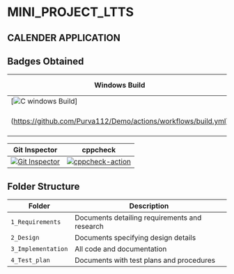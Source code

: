 # MINI_PROJECT_LTTS

## CALENDER APPLICATION


## Badges Obtained

|Windows Build|Code Grade|Code Quality|
|-------------|----------|------------|
|[![C windows Build](https://github.com/Purva112/Demo/actions/workflows/build.yml/badge.svg)]
(https://github.com/Purva112/Demo/actions/workflows/build.yml)|![Quality Batch](https://www.code-inspector.com/project/24935/status/svg)|![code quality score](https://www.code-inspector.com/project/24935/score/svg)|

|Git Inspector|cppcheck|
|-------------|--------|
|[![Git Inspector](https://github.com/meghasgowda99/calendar_application_302301/actions/workflows/gitinspector.yml/badge.svg)](https://github.com/meghasgowda99/calendar_application_302301/actions/workflows/gitinspector.yml)|[![cppcheck-action](https://github.com/meghasgowda99/calendar_application_302301/actions/workflows/cpp-check.yml/badge.svg)](https://github.com/meghasgowda99/calendar_application_302301/actions/workflows/cpp-check.yml)|



## Folder Structure
Folder             | Description
-------------------| -----------------------------------------
`1_Requirements`   | Documents detailing requirements and research
`2_Design`         | Documents specifying design details
`3_Implementation` | All code and documentation
`4_Test_plan`      | Documents with test plans and procedures


